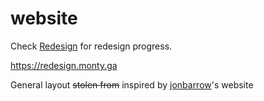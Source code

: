 # website
Check [Redesign](https://github.com/montylion/website/projects/1) for redesign progress.

https://redesign.monty.ga

General layout ~~stolen from~~ inspired by [jonbarrow](https://jonbarrow.dev/)'s website